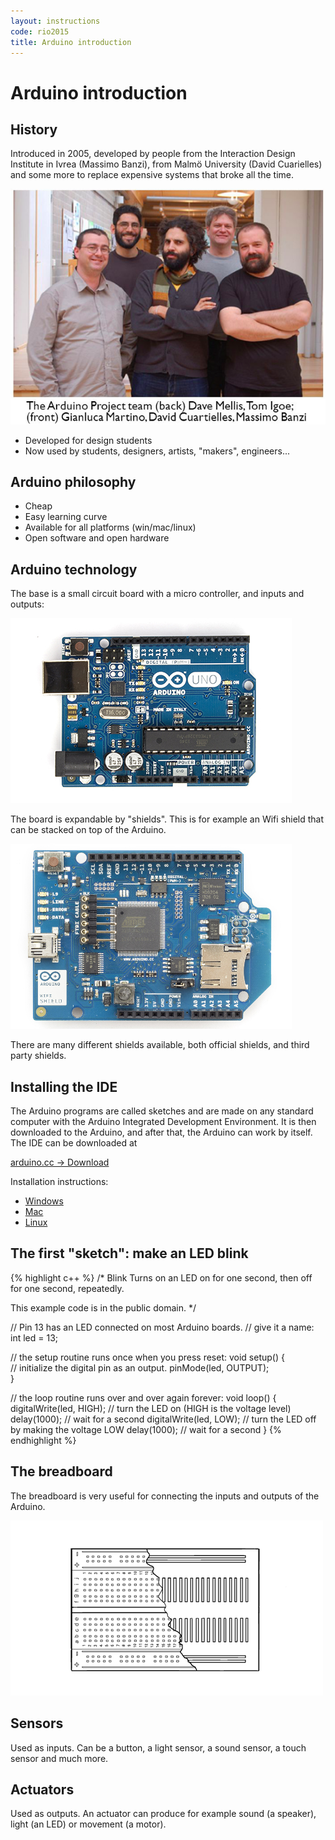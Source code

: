 ```yaml
---
layout: instructions
code: rio2015
title: Arduino introduction
---
```


# Arduino introduction

## History

Introduced in 2005, developed by people from the Interaction Design Institute in Ivrea (Massimo Banzi), from Malmö University (David Cuarielles) and some more to replace expensive systems that broke all the time. 

![](arduinoteam.png)

- Developed for design students
- Now used by students, designers, artists, "makers", engineers...

## Arduino philosophy

- Cheap
- Easy learning curve
- Available for all platforms (win/mac/linux)
- Open software and open hardware

## Arduino technology

The base is a small circuit board with a micro controller, and inputs and outputs:

![](ArduinoUno_R3_Front_450px.jpg)

The board is expandable by "shields". This is for example an Wifi shield that can be stacked on top of the Arduino. 

![](A000058_front_450.jpg) 

There are many different shields available, both official shields, and third party shields. 

## Installing the IDE

The Arduino programs are called sketches and are made on any standard computer with the Arduino Integrated Development Environment. It is then downloaded to the Arduino, and after that, the Arduino can work by itself. The IDE can be downloaded at

[arduino.cc -> Download](http://arduino.cc/en/Main/Software#toc2)

Installation instructions:

- [Windows](http://arduino.cc/en/Guide/Windows)
- [Mac](http://arduino.cc/en/Guide/MacOSX)
- [Linux](http://playground.arduino.cc/Learning/Linux)

## The first "sketch": make an LED blink

{% highlight c++ %}
/*
  Blink
  Turns on an LED on for one second, then off for one second, repeatedly.
 
  This example code is in the public domain.
 */
 
// Pin 13 has an LED connected on most Arduino boards.
// give it a name:
int led = 13;

// the setup routine runs once when you press reset:
void setup() {                
  // initialize the digital pin as an output.
  pinMode(led, OUTPUT);     
}

// the loop routine runs over and over again forever:
void loop() {
  digitalWrite(led, HIGH);   // turn the LED on (HIGH is the voltage level)
  delay(1000);               // wait for a second
  digitalWrite(led, LOW);    // turn the LED off by making the voltage LOW
  delay(1000);               // wait for a second
}
{% endhighlight %}

## The breadboard

The breadboard is very useful for connecting the inputs and outputs of the Arduino. 

![](breadboard_11.jpg)


## Sensors

Used as inputs. Can be a button, a light sensor, a sound sensor, a touch sensor and much more.

## Actuators

Used as outputs. An actuator can produce for example sound (a speaker), light (an LED) or movement (a motor).

